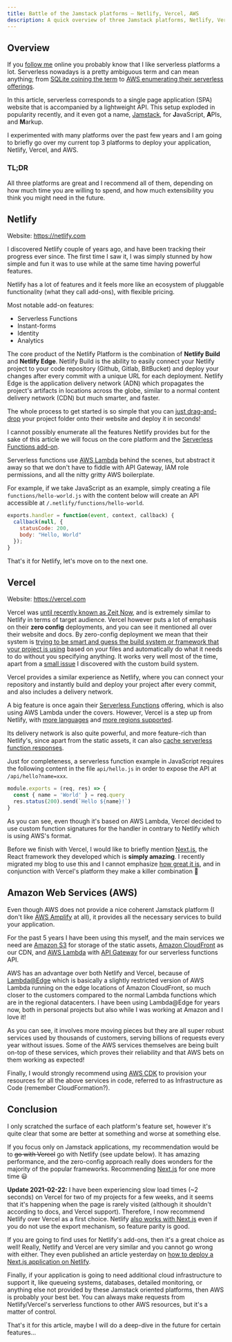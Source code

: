 ```yaml
---
title: Battle of the Jamstack platforms — Netlify, Vercel, AWS
description: A quick overview of three Jamstack platforms, Netlify, Vercel (formerly Zeit Now), and AWS.
---
```


## Overview

If you [follow me](https://twitter.com/LambrosPetrou) online you probably know that I like serverless platforms a lot. Serverless nowadays is a pretty ambiguous term and can mean anything; from [SQLite coining the term](https://www.sqlite.org/serverless.html) to [AWS enumerating their serverless offerings](https://aws.amazon.com/serverless/).

In this article, serverless corresponds to a single page application (SPA) website that is accompanied by a lightweight API. This setup exploded in popularity recently, and it even got a name, [Jamstack](https://jamstack.org/), for **J**avaScript, **A**PIs, and **M**arkup.

I experimented with many platforms over the past few years and I am going to briefly go over my current top 3 platforms to deploy your application, Netlify, Vercel, and AWS.

### TL;DR

All three platforms are great and I recommend all of them, depending on how much time you are willing to spend, and how much extensibility you think you might need in the future.

## Netlify

Website: <https://netlify.com>

I discovered Netlify couple of years ago, and have been tracking their progress ever since. The first time I saw it, I was simply stunned by how simple and fun it was to use while at the same time having powerful features.

Netlify has a lot of features and it feels more like an ecosystem of pluggable functionality (what they call add-ons), with flexible pricing.

Most notable add-on features:
- Serverless Functions
- Instant-forms
- Identity
- Analytics

The core product of the Netlify Platform is the combination of **Netlify Build** and **Netlify Edge**. Netlify Build is the ability to easily connect your Netlify project to your code repository (Github, Gitlab, BitBucket) and deploy your changes after every commit with a unique URL for each deployment. Netlify Edge is the application delivery network (ADN) which propagates the project's artifacts in locations across the globe, similar to a normal content delivery network (CDN) but much smarter, and faster.

The whole process to get started is so simple that you can [just drag-and-drop](https://app.netlify.com/drop) your project folder onto their website and deploy it in seconds!

I cannot possibly enumerate all the features Netlify provides but for the sake of this article we will focus on the core platform and the [Serverless Functions add-on](https://docs.netlify.com/functions/overview/).

Serverless functions use [AWS Lambda](https://aws.amazon.com/lambda/) behind the scenes, but abstract it away so that we don't have to fiddle with API Gateway, IAM role permissions, and all the nitty gritty AWS boilerplate.

For example, if we take JavaScript as an example, simply creating a file `functions/hello-world.js` with the content below will create an API accessible at `/.netlify/functions/hello-world`.

```javascript
exports.handler = function(event, context, callback) {
  callback(null, {
    statusCode: 200,
    body: "Hello, World"
  });
}
```

That's it for Netlify, let's move on to the next one.

## Vercel

Website: <https://vercel.com>

Vercel was [until recently known as Zeit Now](https://vercel.com/blog/zeit-is-now-vercel), and is extremely similar to Netlify in terms of target audience. Vercel however puts a lot of emphasis on their **zero config** deployments, and you can see it mentioned all over their website and docs. By zero-config deployment we mean that their system is [trying to be smart and guess the build system or framework that your project is using](https://vercel.com/docs/v2/build-step) based on your files and automatically do what it needs to do without you specifying anything. It works very well most of the time, apart from a [small issue](https://github.com/zeit/now/discussions/4132) I discovered with the custom build system.

Vercel provides a similar experience as Netlify, where you can connect your repository and instantly build and deploy your project after every commit, and also includes a delivery network.

A big feature is once again their [Serverless Functions](https://vercel.com/docs/v2/serverless-functions/introduction) offering, which is also using AWS Lambda under the covers. However, Vercel is a step up from Netlify, with [more languages](https://vercel.com/docs/v2/serverless-functions/supported-languages) and [more regions supported](https://vercel.com/docs/v2/edge-network/regions).

Its delivery network is also quite powerful, and more feature-rich than Netlify's, since apart from the static assets, it can also [cache serverless function responses](https://vercel.com/docs/v2/serverless-functions/edge-caching).

Just for completeness, a serverless function example in JavaScript requires the following content in the file `api/hello.js` in order to expose the API at `/api/hello?name=xxx`.

```javascript
module.exports = (req, res) => {
  const { name = 'World' } = req.query
  res.status(200).send(`Hello ${name}!`)
}
```

As you can see, even though it's based on AWS Lambda, Vercel decided to use custom function signatures for the handler in contrary to Netlify which is using AWS's format.

Before we finish with Vercel, I would like to briefly mention [Next.js](https://nextjs.org/), the React framework they developed which is **simply amazing**. I recently migrated my blog to use this and I cannot emphasize [how great it is](https://nextjs.org/blog/next-9-3#next-gen-static-site-generation-ssg-support), and in conjunction with Vercel's platform they make a killer combination 🚀

## Amazon Web Services (AWS)

Even though AWS does not provide a nice coherent Jamstack platform (I don't like [AWS Amplify](https://aws.amazon.com/amplify/) at all), it provides all the necessary services to build your application.

For the past 5 years I have been using this myself, and the main services we need are [Amazon S3](https://aws.amazon.com/s3/) for storage of the static assets, [Amazon CloudFront](https://aws.amazon.com/cloudfront/) as our CDN, and [AWS Lambda](https://aws.amazon.com/lambda/) with [API Gateway](https://aws.amazon.com/api-gateway/) for our serverless functions API.

AWS has an advantage over both Netlify and Vercel, because of [Lambda@Edge](https://aws.amazon.com/lambda/edge/) which is basically a slightly restricted version of AWS Lambda running on the edge locations of Amazon CloudFront, so much closer to the customers compared to the normal Lambda functions which are in the regional datacenters. I have been using Lambda@Edge for years now, both in personal projects but also while I was working at Amazon and I love it!

As you can see, it involves more moving pieces but they are all super robust services used by thousands of customers, serving billions of requests every year without issues. Some of the AWS services themselves are being built on-top of these services, which proves their reliability and that AWS bets on them working as expected!

Finally, I would strongly recommend using [AWS CDK](https://aws.amazon.com/cdk/) to provision your resources for all the above services in code, referred to as Infrastructure as Code (remember CloudFormation?).

## Conclusion

I only scratched the surface of each platform's feature set, however it's quite clear that some are better at something and worse at something else.

If you focus only on Jamstack applications, my recommendation would be to ~~go with Vercel~~ go with Netlify (see update below). It has amazing performance, and the zero-config approach really does wonders for the majority of the popular frameworks. Recommending [Next.js](https://nextjs.org/) for one more time 😃 

**Update 2021-02-22:** I have been experiencing slow load times (~2 seconds) on Vercel for two of my projects for a few weeks, and it seems that it's happening when the page is rarely visited (although it shouldn't according to docs, and Vercel support). Therefore, I now recommend Netlify over Vercel as a first choice. Netlify [also works with Next.js](https://github.com/netlify/next-on-netlify) even if you do not use the export mechanism, so feature parity is good.

If you are going to find uses for Netlify's add-ons, then it's a great choice as well! Really, Netlify and Vercel are very similar and you cannot go wrong with either. They even published an article yesterday on [how to deploy a Next.js application on Netlify](https://www.netlify.com/blog/2020/05/04/building-a-markdown-blog-with-next-9.3-and-netlify/).

Finally, if your application is going to need additional cloud infrastructure to support it, like queueing systems, databases, detailed monitoring, or anything else not provided by these Jamstack oriented platforms, then AWS is probably your best bet. You can always make requests from Netlify/Vercel's serverless functions to other AWS resources, but it's a matter of control.

That's it for this article, maybe I will do a deep-dive in the future for certain features...
